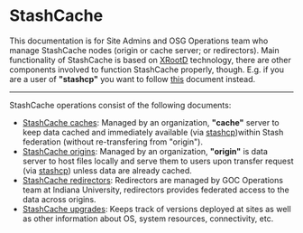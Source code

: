 # StashCache

This documentation is for Site Admins and OSG Operations team who manage StashCache nodes (origin or cache server; or redirectors). Main functionality of StashCache is based on [XRootD](http://xrootd.org) technology, there are other components involved to function StashCache properly, though. E.g. if you are a user of **"stashcp"** you want to follow [this](https://support.opensciencegrid.org/support/solutions/articles/12000002775-transferring-data-with-stashcache) document instead.

---

StashCache operations consist of the following documents:

* [StashCache caches](admin/install.md): Managed by an organization, **"cache"** server to keep data cached and immediately available (via [stashcp](https://support.opensciencegrid.org/support/solutions/articles/12000002775-transferring-data-with-stashcach))within Stash federation (without re-transfering from "origin").
* [StashCache origins](admin/install.md): Managed by an organization, **"origin"** is data server to host files locally and serve them to users upon transfer request (via [stashcp](https://support.opensciencegrid.org/support/solutions/articles/12000002775-transferring-data-with-stashcach)) unless data are already cached.
* [StashCache redirectors](https://confluence.grid.iu.edu/display/STAS/Installing+an+XRootD+StashCache+Federation+Redirector): Redirectors are managed by GOC Operations team at Indiana University, redirectors provides federated access to the data across origins.
* [StashCache upgrades](ops/upgrades.md): Keeps track of versions deployed at sites as well as other information about OS, system resources, connectivity, etc.
